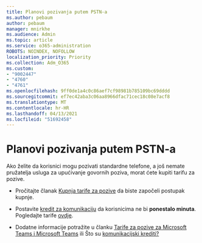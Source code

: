 ```yaml
---
title: Planovi pozivanja putem PSTN-a
ms.author: pebaum
author: pebaum
manager: mnirkhe
ms.audience: Admin
ms.topic: article
ms.service: o365-administration
ROBOTS: NOINDEX, NOFOLLOW
localization_priority: Priority
ms.collection: Adm_O365
ms.custom:
- "9002447"
- "4760"
- "4761"
ms.openlocfilehash: 9ff0de1a4c0c86aef7cf98981b785109bc69dddd
ms.sourcegitcommit: ef7ec42aba3c06aa8966dfac71cec18c08e7acf8
ms.translationtype: MT
ms.contentlocale: hr-HR
ms.lasthandoff: 04/13/2021
ms.locfileid: "51692458"
---
```

# <a name="pstn-calling-plans"></a>Planovi pozivanja putem PSTN-a

Ako želite da korisnici mogu pozivati standardne telefone, a još nemate pružatelja usluga za upućivanje govornih poziva, morat ćete kupiti tarifu za pozive.

- Pročitajte članak [Kupnja tarife za pozive](https://docs.microsoft.com/MicrosoftTeams/calling-plans-for-office-365) da biste započeli postupak kupnje.

- Postavite [kredit za komunikaciju](https://docs.microsoft.com/microsoftteams/set-up-communications-credits-for-your-organization) da korisnicima ne bi **ponestalo minuta**. Pogledajte tarife [ovdje](https://products.office.com/microsoft-teams/voice-calling). 

- Dodatne informacije potražite u članku [Tarife za pozive za Microsoft Teams i Microsoft Teams](https://docs.microsoft.com/MicrosoftTeams/calling-plan-landing-page) ili Što su [komunikacijski krediti?](https://docs.microsoft.com/microsoftteams/what-are-communications-credits)
